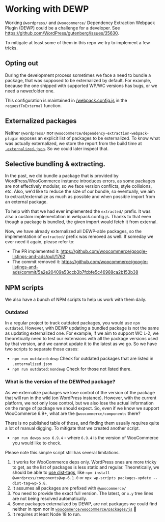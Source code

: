 # Working with DEWP

Working `@wordpress/` and `@woocommerce/` Dependency Extraction Webpack Plugin (DEWP) could be a challenge for a developer.
See https://github.com/WordPress/gutenberg/issues/35630.

To mitigate at least some of them in this repo we try to implement a few tricks.

## Opting out

During the development process sometimes we face a need to bundle a package, that was supposed to be externalized by default. For example, because the one shipped with supported WP/WC versions has bugs, or we need a newer/older one.

This configuration is maintained in [/webpack.config.js](/develop/webpack.config.js) in the `requestToExternal` function.

## Externalized packages

Neither `@wordpress/` nor `@woocommerce/dependency-extraction-webpack-plugin` exposes an explicit list of packages to be externalized.
To know what was actually externalized, we store the report from the build time at [`.externalized.json`](.externalized.json).
So we could later inspect that.

## Selective bundling & extracting.

In the past, we did bundle a package that is provided by WordPress/WooCommerce instance introduces errors, as some packages are not effectively modular, so we face version conflicts, style collisions, etc.
Also, we'd like to reduce the size of our bundle, so eventually, we aim to extract/externalize as much as possible and when possible import from an external package.

To help with that we had ever implemented the `extracted/` prefix. It was also a custom implementation in webpack.config.js.
Thanks to that even though a package is bundled, the given import would fetch it from external.

Now, we have already externalized all DEWP-able packages, so the implementation of `extracted/` prefix was removed as well.
If someday we ever need it again, please refer to:
- The PR implemented it: https://github.com/woocommerce/google-listings-and-ads/pull/1762
- The commit removed it: https://github.com/woocommerce/google-listings-and-ads/commit/5a2e20409a53ccb3b7fcbfe5c46988ca2b153b38

## NPM scripts

We also have a bunch of NPM scripts to help us work with them daily.

### Outdated

In a regular project to track outdated packages, you would use `npm outdated`. However, with DEWP updating a bundled package is not the same as updating externalized one. For example, if we aim to support WC L-2, we theoretically need to test our extensions with all the package versions used by that version, and we cannot update it to the latest as we go. So we have two scripts to separate those cases:

- `npm run outdated:dewp` Check for outdated packages that are listed in `.externalized.json`
- `npm run outdated:nondewp` Check for those not listed there.

### What is the version of the DEWPed package?

As we externalize packages we lose control of the version of the package that will run in the wild (on WordPress instance).
However, with the current platform, we not only lose control, but we also lose the actual information on the range of package we should expect.
So, even if we know we support WooCommerce 6.9+, what are the `@woocommerce/components` there?

There is no published table of those, and finding them usually requires quite a lot of manual digging. To mitigate that we created another script.

- `npm run dewps:woo 6.9.4` - where `6.9.4` is the version of WooCommerce you would like to check.

Please note this simple script still has several limitations.
1. It works for WooCommerce deps only. WordPress ones are more tricky to get, as the list of packages is less static and regular. Theoretically, we should be able to [use dist-tags](https://github.com/WordPress/gutenberg/issues/24376), like `npm install @wordpress/components@wp-6.1.0` or `npx wp-scripts packages-update --dist-tag=wp-5.8`.
2. It assumes all packages are prefixed with `@woocommerce/`
3. You need to provide the exact full version. The latest, or `x.y` tree lines are not being resolved automatically.
4. Some packages externalized by DEWP, are not packages we could find neither in npm nor in [`woocommerce/woocommerce/packages/js`](https://github.com/woocommerce/woocommerce/commits/trunk/packages/js/) 🤷
5. It requires at least Node 18 to run.

